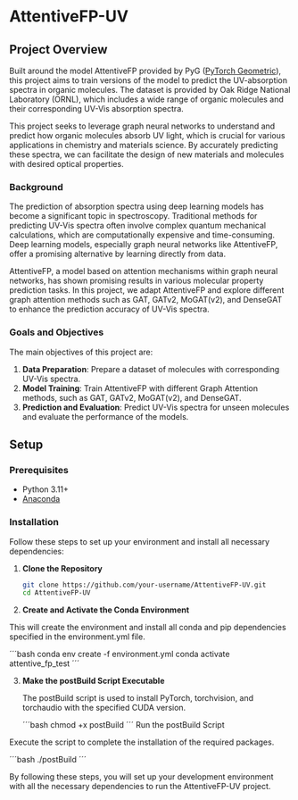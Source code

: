 # AttentiveFP-UV

## Project Overview

Built around the model AttentiveFP provided by PyG ([PyTorch Geometric](https://pytorch-geometric.readthedocs.io/)), this project aims to train versions of the model to predict the UV-absorption spectra in organic molecules. The dataset is provided by Oak Ridge National Laboratory (ORNL), which includes a wide range of organic molecules and their corresponding UV-Vis absorption spectra.

This project seeks to leverage graph neural networks to understand and predict how organic molecules absorb UV light, which is crucial for various applications in chemistry and materials science. By accurately predicting these spectra, we can facilitate the design of new materials and molecules with desired optical properties.

### Background

The prediction of absorption spectra using deep learning models has become a significant topic in spectroscopy. Traditional methods for predicting UV-Vis spectra often involve complex quantum mechanical calculations, which are computationally expensive and time-consuming. Deep learning models, especially graph neural networks like AttentiveFP, offer a promising alternative by learning directly from data.

AttentiveFP, a model based on attention mechanisms within graph neural networks, has shown promising results in various molecular property prediction tasks. In this project, we adapt AttentiveFP and explore different graph attention methods such as GAT, GATv2, MoGAT(v2), and DenseGAT to enhance the prediction accuracy of UV-Vis spectra.

### Goals and Objectives

The main objectives of this project are:
1. **Data Preparation**: Prepare a dataset of molecules with corresponding UV-Vis spectra.
2. **Model Training**: Train AttentiveFP with different Graph Attention methods, such as GAT, GATv2, MoGAT(v2), and DenseGAT.
3. **Prediction and Evaluation**: Predict UV-Vis spectra for unseen molecules and evaluate the performance of the models.

## Setup

### Prerequisites

- Python 3.11+
- [Anaconda](https://www.anaconda.com/products/individual)

### Installation

Follow these steps to set up your environment and install all necessary dependencies:

1. **Clone the Repository**

   ```bash
   git clone https://github.com/your-username/AttentiveFP-UV.git
   cd AttentiveFP-UV
   

2. **Create and Activate the Conda Environment**

This will create the environment and install all conda and pip dependencies specified in the environment.yml file.

´´´bash
   conda env create -f environment.yml
   conda activate attentive_fp_test
´´´


3. **Make the postBuild Script Executable**

   The postBuild script is used to install PyTorch, torchvision, and torchaudio with the specified CUDA version.

   ´´´bash
      chmod +x postBuild
   ´´´
   Run the postBuild Script

Execute the script to complete the installation of the required packages.

´´´bash
   ./postBuild
´´´

By following these steps, you will set up your development environment with all the necessary dependencies to run the AttentiveFP-UV project.